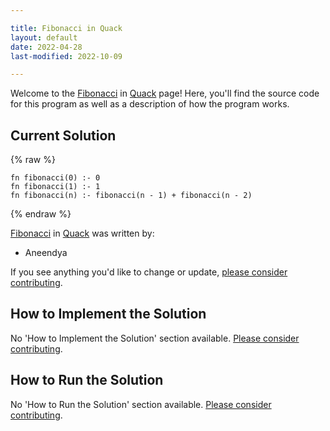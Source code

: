 ```yaml
---

title: Fibonacci in Quack
layout: default
date: 2022-04-28
last-modified: 2022-10-09

---
```


Welcome to the [Fibonacci](https://sampleprograms.io/projects/fibonacci) in [Quack](https://sampleprograms.io/languages/quack) page! Here, you'll find the source code for this program as well as a description of how the program works.

## Current Solution

{% raw %}

```quack
fn fibonacci(0) :- 0
fn fibonacci(1) :- 1
fn fibonacci(n) :- fibonacci(n - 1) + fibonacci(n - 2)
```

{% endraw %}

[Fibonacci](https://sampleprograms.io/projects/fibonacci) in [Quack](https://sampleprograms.io/languages/quack) was written by:

- Aneendya

If you see anything you'd like to change or update, [please consider contributing](https://github.com/TheRenegadeCoder/sample-programs).

## How to Implement the Solution

No 'How to Implement the Solution' section available. [Please consider contributing](https://github.com/TheRenegadeCoder/sample-programs-website).

## How to Run the Solution

No 'How to Run the Solution' section available. [Please consider contributing](https://github.com/TheRenegadeCoder/sample-programs-website).